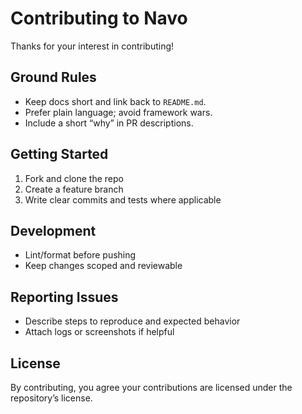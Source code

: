 # Contributing to Navo

Thanks for your interest in contributing!

## Ground Rules
- Keep docs short and link back to `README.md`.
- Prefer plain language; avoid framework wars.
- Include a short “why” in PR descriptions.

## Getting Started
1. Fork and clone the repo
2. Create a feature branch
3. Write clear commits and tests where applicable

## Development
- Lint/format before pushing
- Keep changes scoped and reviewable

## Reporting Issues
- Describe steps to reproduce and expected behavior
- Attach logs or screenshots if helpful

## License
By contributing, you agree your contributions are licensed under the repository’s license.